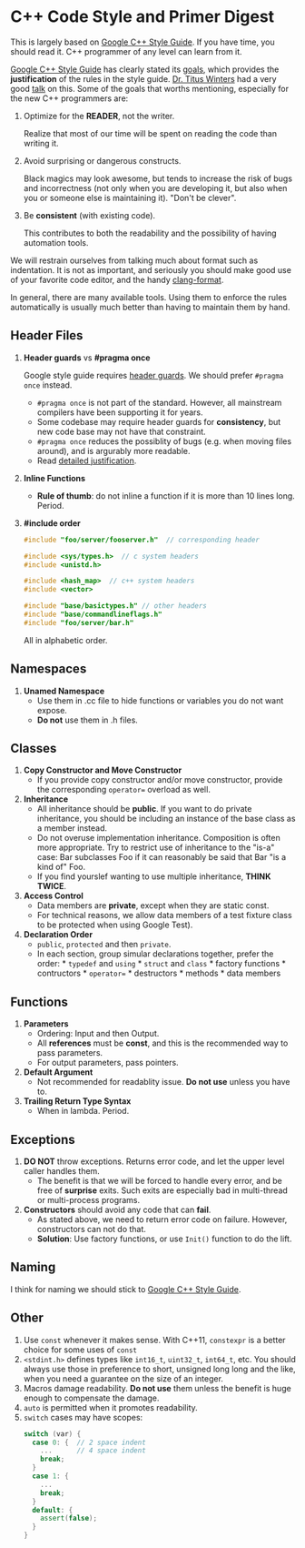 # C++ Code Style and Primer Digest

This is largely based on
[Google C++ Style Guide](https://google.github.io/styleguide/cppguide.html).
If you have time, you should read it. C++ programmer of any level can
learn from it. 

[Google C++ Style Guide](https://google.github.io/styleguide/cppguide.html)
has clearly stated its
[goals](https://google.github.io/styleguide/cppguide.html#Goals),
which provides the **justification** of the rules in the style guide.
[Dr. Titus Winters](http://alumni.cs.ucr.edu/~titus/) had a very good
[talk](https://www.youtube.com/watch?v=NOCElcMcFik&t=2481s) on this.
Some of the goals that worths mentioning, especially for the new C++
programmers are:

1.  Optimize for the **READER**, not the writer.

    Realize that most of our time will be spent on reading the code
    than writing it. 
2.  Avoid surprising or dangerous constructs.

    Black magics may look awesome, but tends to increase the risk of
    bugs and incorrectness (not only when you are developing it, but
    also when you or someone else is maintaining it). "Don't be
    clever".
3.  Be **consistent** (with existing code).

    This contributes to both the readability and the possibility of
    having automation tools.
    
We will restrain ourselves from talking much about format such as
indentation. It is not as important, and seriously you should make
good use of your favorite code editor, and the handy
[clang-format](http://clang.llvm.org/docs/ClangFormat.html).

In general, there are many available tools. Using them to enforce the
rules automatically is usually much better than having to maintain
them by hand.
    
## Header Files

1.  **Header guards** vs **#pragma once**

    Google style guide requires
    [header guards](https://google.github.io/styleguide/cppguide.html#The__define_Guard).
    We should prefer `#pragma once` instead.
    
    *   `#pragma once` is not part of the standard. However, all
        mainstream compilers have been supporting it for years.
    *   Some codebase may require header guards for **consistency**,
        but new code base may not have that constraint.
    *   `#pragma once` reduces the possiblity of bugs (e.g. when
        moving files around), and is argurably more readable.
    *   Read [detailed justification](cases/pragma_once).
2.  **Inline Functions**
    *   **Rule of thumb**: do not inline a function if it is more than 10
        lines long. Period.
3.  **#include order**
    ```c++
    #include "foo/server/fooserver.h"  // corresponding header

    #include <sys/types.h>  // c system headers
    #include <unistd.h>

    #include <hash_map>  // c++ system headers
    #include <vector>

    #include "base/basictypes.h" // other headers
    #include "base/commandlineflags.h"
    #include "foo/server/bar.h"
    ```
    
    All in alphabetic order.
    
## Namespaces

1.  **Unamed Namespace**
    *   Use them in .cc file to hide functions or variables you do not
        want expose.
    *   **Do not** use them in .h files.
    
## Classes

1.  **Copy Constructor and Move Constructor**
    *   If you provide copy constructor and/or move constructor,
        provide the corresponding `operator=` overload as well.
2.  **Inheritance**
    *   All inheritance should be **public**. If you want to do
        private inheritance, you should be including an instance of
        the base class as a member instead.
    *   Do not overuse implementation inheritance. Composition is
        often more appropriate. Try to restrict use of inheritance to
        the "is-a" case: Bar subclasses Foo if it can reasonably be
        said that Bar "is a kind of" Foo.
    *   If you find yourslef wanting to use multiple inheritance,
        **THINK TWICE**.
3.  **Access Control**
    *   Data members are **private**, except when they are static
        const.
    *   For technical reasons, we allow data members of a test fixture
        class to be protected when using Google Test).
4.  **Declaration Order**
    *   `public`, `protected` and then `private`.
    *   In each section, group simular declarations together, prefer
        the order:
            *   `typedef` and `using`
            *   `struct` and `class`
            *   factory functions
            *   contructors
            *   `operator=`
            *   destructors
            *   methods
            *   data members
            
## Functions

1.  **Parameters**
    *   Ordering: Input and then Output.
    *   All **references** must be **const**, and this is the recommended
        way to pass parameters.
    *   For output parameters, pass pointers.
2.  **Default Argument**
    *   Not recommended for readablity issue. **Do not use** unless
        you have to.
3.  **Trailing Return Type Syntax**
    *   When in lambda. Period.

## Exceptions

1.  **DO NOT** throw exceptions. Returns error code, and let the upper
    level caller handles them.
    *   The benefit is that we will be forced to handle every error,
        and be free of **surprise** exits. Such exits are especially
        bad in multi-thread or multi-process programs.
2.  **Constructors** should avoid any code that can **fail**.
    *   As stated above, we need to return error code on failure.
        However, constructors can not do that.
    *   **Solution**: Use factory functions, or use `Init()` function
        to do the lift.
        
## Naming

I think for naming we should stick
to
[Google C++ Style Guide](https://google.github.io/styleguide/cppguide.html#Naming).

## Other

1.  Use `const` whenever it makes sense. With C++11, `constexpr` is a
    better choice for some uses of `const`
2.  `<stdint.h>` defines types like `int16_t`, `uint32_t`, `int64_t`,
    etc. You should always use those in preference to short, unsigned
    long long and the like, when you need a guarantee on the size of
    an integer.
3.  Macros damage readability. **Do not use** them unless the benefit
    is huge enough to compensate the damage.
4.  `auto` is permitted when it promotes readability.
5.  `switch` cases may have scopes:
    ```c++
    switch (var) {
      case 0: {  // 2 space indent
        ...      // 4 space indent
        break;
      }
      case 1: {
        ...
        break;
      }
      default: {
        assert(false);
      }
    }
    ```
